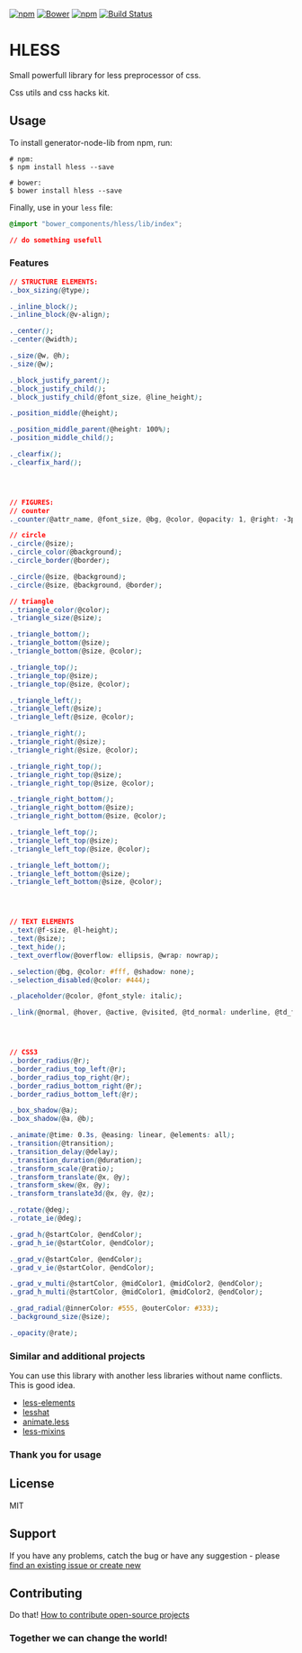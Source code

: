 [![npm](http://img.shields.io/npm/v/hless.svg?style=flat-square)](https://www.npmjs.com/package/hless)
[![Bower](https://img.shields.io/bower/v/hless.svg?style=flat-square)](https://github.com/aliaksandr-pasynkau/hless)
[![npm](http://img.shields.io/npm/l/hless.svg?style=flat-square)](http://opensource.org/licenses/MIT)
[![Build Status](https://travis-ci.org/aliaksandr-pasynkau/hless.svg?branch=master&style=flat-square)](https://travis-ci.org/aliaksandr-pasynkau/hless)

# HLESS
Small powerfull library for less preprocessor of css. 

Css utils and css hacks kit.

## Usage
To install generator-node-lib from npm, run:

```shell
# npm:
$ npm install hless --save

# bower:
$ bower install hless --save
```

Finally, use in your `less` file:
```css
@import "bower_components/hless/lib/index";

// do something usefull
```

### Features
```css
// STRUCTURE ELEMENTS:
._box_sizing(@type);

._inline_block();
._inline_block(@v-align);

._center();
._center(@width);

._size(@w, @h);
._size(@w);

._block_justify_parent();
._block_justify_child();
._block_justify_child(@font_size, @line_height);

._position_middle(@height);

._position_middle_parent(@height: 100%);
._position_middle_child();

._clearfix();
._clearfix_hard();




// FIGURES:
// counter
._counter(@attr_name, @font_size, @bg, @color, @opacity: 1, @right: -3px, @bottom: -5px);

// circle
._circle(@size);
._circle_color(@background);
._circle_border(@border);

._circle(@size, @background);
._circle(@size, @background, @border);

// triangle
._triangle_color(@color);
._triangle_size(@size);

._triangle_bottom();
._triangle_bottom(@size);
._triangle_bottom(@size, @color);

._triangle_top();
._triangle_top(@size);
._triangle_top(@size, @color);

._triangle_left();
._triangle_left(@size);
._triangle_left(@size, @color);

._triangle_right();
._triangle_right(@size);
._triangle_right(@size, @color);

._triangle_right_top();
._triangle_right_top(@size);
._triangle_right_top(@size, @color);

._triangle_right_bottom();
._triangle_right_bottom(@size);
._triangle_right_bottom(@size, @color);

._triangle_left_top();
._triangle_left_top(@size);
._triangle_left_top(@size, @color);

._triangle_left_bottom();
._triangle_left_bottom(@size);
._triangle_left_bottom(@size, @color);




// TEXT ELEMENTS
._text(@f-size, @l-height);
._text(@size);
._text_hide(); 
._text_overflow(@overflow: ellipsis, @wrap: nowrap);

._selection(@bg, @color: #fff, @shadow: none);
._selection_disabled(@color: #444);

._placeholder(@color, @font_style: italic);

._link(@normal, @hover, @active, @visited, @td_normal: underline, @td_focus: none);




// CSS3 
._border_radius(@r);
._border_radius_top_left(@r);
._border_radius_top_right(@r);
._border_radius_bottom_right(@r);
._border_radius_bottom_left(@r);

._box_shadow(@a);
._box_shadow(@a, @b);

._animate(@time: 0.3s, @easing: linear, @elements: all);
._transition(@transition);
._transition_delay(@delay);
._transition_duration(@duration);
._transform_scale(@ratio);
._transform_translate(@x, @y);
._transform_skew(@x, @y);
._transform_translate3d(@x, @y, @z);

._rotate(@deg);
._rotate_ie(@deg);

._grad_h(@startColor, @endColor);
._grad_h_ie(@startColor, @endColor);

._grad_v(@startColor, @endColor);
._grad_v_ie(@startColor, @endColor);

._grad_v_multi(@startColor, @midColor1, @midColor2, @endColor);
._grad_h_multi(@startColor, @midColor1, @midColor2, @endColor);

._grad_radial(@innerColor: #555, @outerColor: #333);
._background_size(@size);

._opacity(@rate);
```

### Similar and additional projects
You can use this library with another less libraries without name conflicts. This is good idea. 

- [less-elements](http://lesselements.com/)
- [lesshat](https://github.com/madebysource/lesshat)
- [animate.less](https://github.com/machito/animate.less)
- [less-mixins](https://github.com/drublic/less-mixins)


### Thank you for usage

## License
MIT

## Support
If you have any problems, catch the bug or have any suggestion - please [find an existing issue or create new](https://github.com/aliaksandr-pasynkau/hless/issues)

## Contributing
Do that! [How to contribute open-source projects](https://guides.github.com/activities/contributing-to-open-source/)

### Together we can change the world!
